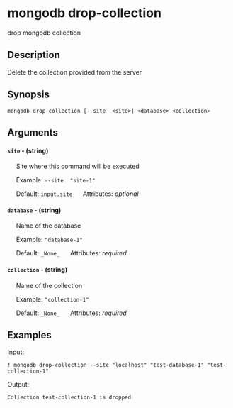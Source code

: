 # mongodb drop-collection

drop mongodb collection

## Description

Delete the collection provided from the server

## Synopsis

`mongodb drop-collection [--site  <site>] <database> <collection>`

## Arguments


#### `site` - (string)

&nbsp;&nbsp;&nbsp;&nbsp; Site where this command will be executed  

&nbsp;&nbsp;&nbsp;&nbsp; Example:  `--site  "site-1"`

&nbsp;&nbsp;&nbsp;&nbsp; Default: `input.site`
&nbsp;&nbsp;&nbsp;&nbsp; Attributes: _optional_  


#### `database` - (string)

&nbsp;&nbsp;&nbsp;&nbsp; Name of the database  

&nbsp;&nbsp;&nbsp;&nbsp; Example:  `"database-1"`

&nbsp;&nbsp;&nbsp;&nbsp; Default: `_None_`
&nbsp;&nbsp;&nbsp;&nbsp; Attributes: _required_  


#### `collection` - (string)

&nbsp;&nbsp;&nbsp;&nbsp; Name of the collection  

&nbsp;&nbsp;&nbsp;&nbsp; Example:  `"collection-1"`

&nbsp;&nbsp;&nbsp;&nbsp; Default: `_None_`
&nbsp;&nbsp;&nbsp;&nbsp; Attributes: _required_  



## Examples

Input: 
```
! mongodb drop-collection --site "localhost" "test-database-1" "test-collection-1"
```
Output: 
```
Collection test-collection-1 is dropped
```

